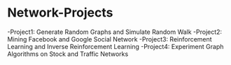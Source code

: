 # Network-Projects
-Project1: Generate Random Graphs and Simulate Random Walk
-Project2: Mining Facebook and Google Social Network
-Project3: Reinforcement Learning and Inverse Reinforcement Learning
-Project4: Experiment Graph Algorithms on Stock and Traffic Networks
